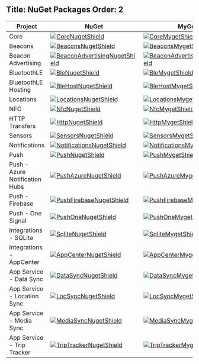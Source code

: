 Title: NuGet Packages
Order: 2
---

|Project|NuGet|MyGet|
|-------|-----|-----|
|Core | [![CoreNugetShield]][CoreNuget] | [![CoreMygetShield]][CoreMyget] |
|Beacons | [![BeaconsNugetShield]][BeaconsNuget] | [![BeaconsMygetShield]][BeaconsMyget] |
|Beacon Advertising| [![BeaconAdvertisingNugetShield]][BeaconAdvertisingNuget] | [![BeaconAdvertisingMygetShield]][BeaconAdvertisingMyget] |
|BluetoothLE| [![BleNugetShield]][BleNuget] | [![BleMygetShield]][BleMyget] |
|BluetoothLE Hosting| [![BleHostNugetShield]][BleHostNuget] | [![BleHostMygetShield]][BleHostMyget] |
|Locations| [![LocationsNugetShield]][LocationsNuget] | [![LocationsMygetShield]][LocationsMyget] |
|NFC| [![NfcNugetShield]][NfcNuget] | [![NfcMygetShield]][NfcMyget] |
|HTTP Transfers| [![HttpNugetShield]][HttpNuget] | [![HttpMygetShield]][HttpMyget] |
|Sensors| [![SensorsNugetShield]][SensorsNuget] | [![SensorsMygetShield]][SensorsMyget] |
|Notifications| [![NotificationsNugetShield]][NotificationsNuget] | [![NotificationsMygetShield]][NotificationsMyget] |
|Push| [![PushNugetShield]][PushNuget] | [![PushMygetShield]][PushMyget] |
|Push - Azure Notification Hubs| [![PushAzureNugetShield]][PushAzureNuget] | [![PushAzureMygetShield]][PushAzureMyget] |
Push - Firebase| [![PushFirebaseNugetShield]][PushFirebaseNuget] | [![PushFirebaseMygetShield]][PushFirebaseMyget] |
Push - One Signal| [![PushOneNugetShield]][PushOneNuget] | [![PushOneMygetShield]][PushOneMyget] |
|Integrations - SQLite| [![SqliteNugetShield]][SqliteNuget] | [![SqliteMygetShield]][SqliteMyget] |
|Integrations - AppCenter| [![AppCenterNugetShield]][AppCenterNuget] | [![AppCenterMygetShield]][AppCenterMyget] |
|App Service - Data Sync| [![DataSyncNugetShield]][DataSyncNuget] | [![DataSyncMygetShield]][DataSyncMyget] |
|App Service - Location Sync| [![LocSyncNugetShield]][LocSyncNuget] | [![LocSyncMygetShield]][LocSyncMyget] |
|App Service - Media Sync| [![MediaSyncNugetShield]][MediaSyncNuget] | [![MediaSyncMygetShield]][MediaSyncMyget] |
|App Service - Trip Tracker| [![TripTrackerNugetShield]][TripTrackerNuget] | [![TripTrackerMygetShield]][TripTrackerMyget] |

[BeaconsNugetShield]: https://img.shields.io/nuget/v/Shiny.Beacons.svg
[BeaconsNuget]: https://www.nuget.org/packages/Shiny.Beacons/
[BeaconsMygetShield]: https://img.shields.io/myget/acrfeed/vpre/Shiny.Beacons.svg
[BeaconsMyget]: https://www.myget.org/feed/acrfeed/package/nuget/Shiny.Beacons

[BeaconAdvertisingNugetShield]: https://img.shields.io/nuget/v/Shiny.Beacons.Advertising.svg
[BeaconAdvertisingNuget]: https://www.nuget.org/packages/Shiny.Beacons.Advertising/
[BeaconAdvertisingMygetShield]: https://img.shields.io/myget/acrfeed/vpre/Shiny.Beacons.Advertising.svg
[BeaconAdvertisingMyget]: https://www.myget.org/feed/acrfeed/package/nuget/Shiny.Beacons.Advertising

[CoreNugetShield]: https://img.shields.io/nuget/v/Shiny.Core.svg
[CoreNuget]: https://www.nuget.org/packages/Shiny.Core/
[CoreMygetShield]: https://img.shields.io/myget/acrfeed/vpre/Shiny.Core.svg
[CoreMyget]: https://www.myget.org/feed/acrfeed/package/nuget/Shiny.Core

[BleNugetShield]: https://img.shields.io/nuget/v/Shiny.BluetoothLE.svg
[BleNuget]: https://www.nuget.org/packages/Shiny.BluetoothLE/
[BleMygetShield]: https://img.shields.io/myget/acrfeed/vpre/Shiny.BluetoothLE.svg
[BleMyget]: https://www.myget.org/feed/acrfeed/package/nuget/Shiny.BluetoothLE

[BleHostNugetShield]: https://img.shields.io/nuget/v/Shiny.BluetoothLE.Hosting.svg
[BleHostNuget]: https://www.nuget.org/packages/Shiny.BluetoothLE.Hosting/
[BleHostMygetShield]: https://img.shields.io/myget/acrfeed/vpre/Shiny.BluetoothLE.Hosting.svg
[BleHostMyget]: https://www.myget.org/feed/acrfeed/package/nuget/Shiny.BluetoothLE.Hosting

[PushNugetShield]: https://img.shields.io/nuget/v/Shiny.Push.svg
[PushNuget]: https://www.nuget.org/packages/Shiny.Push/
[PushMygetShield]: https://img.shields.io/myget/acrfeed/vpre/Shiny.Push.svg
[PushMyget]: https://www.myget.org/feed/acrfeed/package/nuget/Shiny.Push

[PushAzureNugetShield]: https://img.shields.io/nuget/v/Shiny.Push.AzureNotificationHubs.svg
[PushAzureNuget]: https://www.nuget.org/packages/Shiny.Push.AzureNotificationHubs/
[PushAzureMygetShield]: https://img.shields.io/myget/acrfeed/vpre/Shiny.Push.AzureNotificationHubs.svg
[PushAzureMyget]: https://www.myget.org/feed/acrfeed/package/nuget/Shiny.Push.AzureNotificationHubs

[PushFirebaseNugetShield]: https://img.shields.io/nuget/v/Shiny.Push.FirebaseMessaging.svg
[PushFirebaseNuget]: https://www.nuget.org/packages/Shiny.Push.FirebaseMessaging/
[PushFirebaseMygetShield]: https://img.shields.io/myget/acrfeed/vpre/Shiny.Push.FirebaseMessaging.svg
[PushFirebaseMyget]: https://www.myget.org/feed/acrfeed/package/nuget/Shiny.Push.FirebaseMessaging

[PushOneNugetShield]: https://img.shields.io/nuget/v/Shiny.Push.OnSignal.svg
[PushOneNuget]: https://www.nuget.org/packages/Shiny.Push.OnSignal/
[PushOneMygetShield]: https://img.shields.io/myget/acrfeed/vpre/Shiny.Push.OnSignal.svg
[PushOneMyget]: https://www.myget.org/feed/acrfeed/package/nuget/Shiny.Push.OnSignal


[LocationsNugetShield]: https://img.shields.io/nuget/v/Shiny.Locations.svg
[LocationsNuget]: https://www.nuget.org/packages/Shiny.Locations/
[LocationsMygetShield]: https://img.shields.io/myget/acrfeed/vpre/Shiny.Locations.svg
[LocationsMyget]: https://www.myget.org/feed/acrfeed/package/nuget/Shiny.Locations

[SensorsNugetShield]: https://img.shields.io/nuget/v/Shiny.Sensors.svg
[SensorsNuget]: https://www.nuget.org/packages/Shiny.Sensors/
[SensorsMygetShield]: https://img.shields.io/myget/acrfeed/vpre/Shiny.Sensors.svg
[SensorsMyget]: https://www.myget.org/feed/acrfeed/package/nuget/Shiny.Sensors

[HttpNugetShield]: https://img.shields.io/nuget/v/Shiny.Net.Http.svg
[HttpNuget]: https://www.nuget.org/packages/Shiny.Net.Http/
[HttpMygetShield]: https://img.shields.io/myget/acrfeed/vpre/Shiny.Net.Http.svg
[HttpMyget]: https://www.myget.org/feed/acrfeed/package/nuget/Shiny.Net.Http

[NotificationsNugetShield]: https://img.shields.io/nuget/v/Shiny.Notifications.svg
[NotificationsNuget]: https://www.nuget.org/packages/Shiny.Notifications/
[NotificationsMygetShield]: https://img.shields.io/myget/acrfeed/vpre/Shiny.Notifications.svg
[NotificationsMyget]: https://www.myget.org/feed/acrfeed/package/nuget/Shiny.Notifications

[NfcNugetShield]: https://img.shields.io/nuget/v/Shiny.Nfc.svg
[NfcNuget]: https://www.nuget.org/packages/Shiny.Nfc/
[NfcMygetShield]: https://img.shields.io/myget/acrfeed/vpre/Shiny.Nfc.svg
[NfcMyget]: https://www.myget.org/feed/acrfeed/package/nuget/Shiny.Nfc

[SqliteNugetShield]: https://img.shields.io/nuget/v/Shiny.Integrations.Sqlite.svg
[SqliteNuget]: https://www.nuget.org/packages/Shiny.Integrations.Sqlite/
[SqliteMygetShield]: https://img.shields.io/myget/acrfeed/vpre/Shiny.Integrations.Sqlite.svg
[SqliteMyget]: https://www.myget.org/feed/acrfeed/package/nuget/Shiny.Integrations.Sqlite

[AppCenterNugetShield]: https://img.shields.io/nuget/v/Shiny.Logging.AppCenter.svg
[AppCenterNuget]: https://www.nuget.org/packages/Shiny.Logging.AppCenter/
[AppCenterMygetShield]: https://img.shields.io/myget/acrfeed/vpre/Shiny.Logging.AppCenter.svg
[AppCenterMyget]: https://www.myget.org/feed/acrfeed/package/nuget/Shiny.Logging.AppCenter

[DataSyncNugetShield]: https://img.shields.io/nuget/v/Shiny.DataSync.svg
[DataSyncNuget]: https://www.nuget.org/packages/Shiny.DataSync/
[DataSyncMygetShield]: https://img.shields.io/myget/acrfeed/vpre/Shiny.DataSync.svg
[DataSyncMyget]: https://www.myget.org/feed/acrfeed/package/nuget/Shiny.DataSync

[LocSyncNugetShield]: https://img.shields.io/nuget/v/Shiny.Locations.Sync.svg
[LocSyncNuget]: https://www.nuget.org/packages/Shiny.Locations.Sync/
[LocSyncMygetShield]: https://img.shields.io/myget/acrfeed/vpre/Shiny.Locations.Sync.svg
[LocSyncMyget]: https://www.myget.org/feed/acrfeed/package/nuget/Shiny.Locations.Sync

[MediaSyncNugetShield]: https://img.shields.io/nuget/v/Shiny.MediaSync.svg
[MediaSyncNuget]: https://www.nuget.org/packages/Shiny.MediaSync/
[MediaSyncMygetShield]: https://img.shields.io/myget/acrfeed/vpre/Shiny.MediaSync.svg
[MediaSyncMyget]: https://www.myget.org/feed/acrfeed/package/nuget/Shiny.MediaSync


[TripTrackerNugetShield]: https://img.shields.io/nuget/v/Shiny.TripTracker.svg
[TripTrackerNuget]: https://www.nuget.org/packages/Shiny.TripTracker/
[TripTrackerMygetShield]: https://img.shields.io/myget/acrfeed/vpre/Shiny.TripTracker.svg
[TripTrackerMyget]: https://www.myget.org/feed/acrfeed/package/nuget/Shiny.TripTracker
